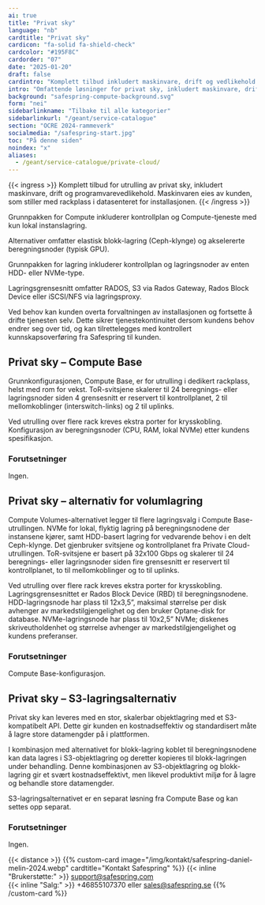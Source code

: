```yaml
---
ai: true
title: "Privat sky"
language: "nb"
cardtitle: "Privat sky"
cardicon: "fa-solid fa-shield-check"
cardcolor: "#195F8C"
cardorder: "07"
date: "2025-01-20"
draft: false
cardintro: "Komplett tilbud inkludert maskinvare, drift og vedlikehold av programvare."
intro: "Omfattende løsninger for privat sky, inkludert maskinvare, drift og vedlikehold av programvare, skreddersydd for full kontroll og skalerbarhet i dedikert kundeeid infrastruktur."
background: "safespring-compute-background.svg"
form: "nei"
sidebarlinkname: "Tilbake til alle kategorier"
sidebarlinkurl: "/geant/service-catalogue"
section: "OCRE 2024-rammeverk"
socialmedia: "/safespring-start.jpg"
toc: "På denne siden"
noindex: "x"
aliases:
  - /geant/service-catalogue/private-cloud/
---
```


{{< ingress >}}
Komplett tilbud for utrulling av privat sky, inkludert maskinvare, drift og programvarevedlikehold. Maskinvaren eies av kunden, som stiller med rackplass i datasenteret for installasjonen.
{{< /ingress >}}

Grunnpakken for Compute inkluderer kontrollplan og Compute-tjeneste med kun lokal instanslagring.

Alternativer omfatter elastisk blokk-lagring (Ceph-klynge) og akselererte beregningsnoder (typisk GPU).

Grunnpakken for lagring inkluderer kontrollplan og lagringsnoder av enten HDD- eller NVMe-type.

Lagringsgrensesnitt omfatter RADOS, S3 via Rados Gateway, Rados Block Device eller iSCSI/NFS via lagringsproxy.

Ved behov kan kunden overta forvaltningen av installasjonen og fortsette å drifte tjenesten selv. Dette sikrer tjenestekontinuitet dersom kundens behov endrer seg over tid, og kan tilrettelegges med kontrollert kunnskapsoverføring fra Safespring til kunden.

## Privat sky – Compute Base

Grunnkonfigurasjonen, Compute Base, er for utrulling i dedikert rackplass, helst med rom for vekst. ToR-svitsjene skalerer til 24 beregnings- eller lagringsnoder siden 4 grensesnitt er reservert til kontrollplanet, 2 til mellomkoblinger (interswitch-links) og 2 til uplinks.

Ved utrulling over flere rack kreves ekstra porter for krysskobling. Konfigurasjon av beregningsnoder (CPU, RAM, lokal NVMe) etter kundens spesifikasjon.

### Forutsetninger

Ingen.

## Privat sky – alternativ for volumlagring

Compute Volumes-alternativet legger til flere lagringsvalg i Compute Base-utrullingen. NVMe for lokal, flyktig lagring på beregningsnodene der instansene kjører, samt HDD-basert lagring for vedvarende behov i en delt Ceph-klynge. Det gjenbruker svitsjene og kontrollplanet fra Private Cloud-utrullingen. ToR-svitsjene er basert på 32x100 Gbps og skalerer til 24 beregnings- eller lagringsnoder siden fire grensesnitt er reservert til kontrollplanet, to til mellomkoblinger og to til uplinks.

Ved utrulling over flere rack kreves ekstra porter for krysskobling. Lagringsgrensesnittet er Rados Block Device (RBD) til beregningsnodene. HDD-lagringsnode har plass til 12x3,5”, maksimal størrelse per disk avhenger av markeds­tilgjengelighet og den bruker Optane-disk for database. NVMe-lagringsnode har plass til 10x2,5” NVMe; diskenes skriveutholdenhet og størrelse avhenger av markeds­tilgjengelighet og kundens preferanser.

### Forutsetninger

Compute Base-konfigurasjon.

## Privat sky – S3-lagringsalternativ

Privat sky kan leveres med en stor, skalerbar objektlagring med et S3-kompatibelt API. Dette gir kunden en kostnadseffektiv og standardisert måte å lagre store datamengder på i plattformen.

I kombinasjon med alternativet for blokk-lagring koblet til beregningsnodene kan data lagres i S3-objektlagring og deretter kopieres til blokk-lagringen under behandling. Denne kombinasjonen av S3-objektlagring og blokk-lagring gir et svært kostnadseffektivt, men likevel produktivt miljø for å lagre og behandle store datamengder.

S3-lagringsalternativet er en separat løsning fra Compute Base og kan settes opp separat.

### Forutsetninger

Ingen.

{{< distance >}}
{{% custom-card image="/img/kontakt/safespring-daniel-melin-2024.webp" cardtitle="Kontakt Safespring" %}}
{{< inline "Brukerstøtte:" >}} support@safespring.com  
{{< inline "Salg:" >}} +46855107370 eller sales@safespring.se
{{% /custom-card %}}
